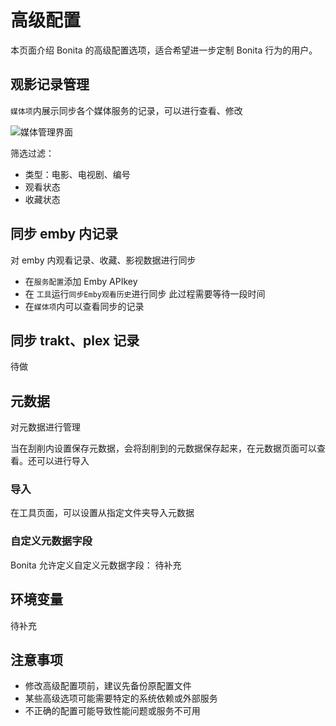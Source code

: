 # 高级配置

本页面介绍 Bonita 的高级配置选项，适合希望进一步定制 Bonita 行为的用户。

## 观影记录管理

`媒体项`内展示同步各个媒体服务的记录，可以进行查看、修改

![媒体管理界面](/images/pages/media.png)

筛选过滤：

- 类型：电影、电视剧、编号
- 观看状态
- 收藏状态

## 同步 emby 内记录

对 emby 内观看记录、收藏、影视数据进行同步

- 在`服务配置`添加 Emby APIkey
- 在 `工具`运行`同步Emby观看历史`进行同步
  此过程需要等待一段时间
- 在`媒体项`内可以查看同步的记录

## 同步 trakt、plex 记录

待做

## 元数据

对元数据进行管理

当在刮削内设置保存元数据，会将刮削到的元数据保存起来，在元数据页面可以查看。还可以进行导入

### 导入

在工具页面，可以设置从指定文件夹导入元数据

### 自定义元数据字段

Bonita 允许定义自定义元数据字段：
待补充

## 环境变量

待补充

## 注意事项

- 修改高级配置项前，建议先备份原配置文件
- 某些高级选项可能需要特定的系统依赖或外部服务
- 不正确的配置可能导致性能问题或服务不可用
